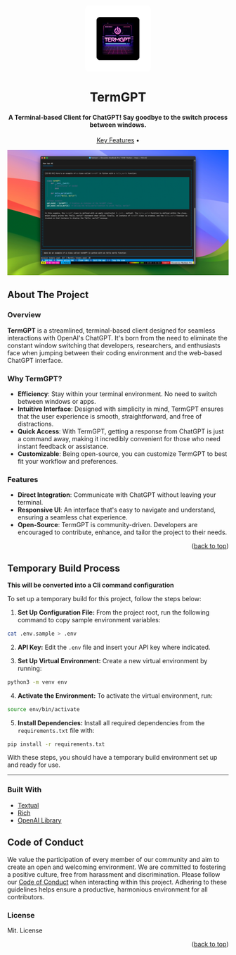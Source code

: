 <h1 align="center">
  <br>
  <a href=""><img src="./assets/logo_new.png" alt="TermGPT" width="150" style="border-radius: 8px;"></a>
  <br>
  <br />
  TermGPT
  <br>
</h1>

<h4 align="center">A Terminal-based Client for ChatGPT! Say goodbye to the switch process between windows.</h4>

<p align="center">
  <a href="#features">Key Features</a> •
</p>

![screenshot](./assets/Hero.png)

<!-- ABOUT THE PROJECT -->

## About The Project

### Overview

**TermGPT** is a streamlined, terminal-based client designed for seamless interactions with OpenAI's ChatGPT. It's born from the need to eliminate the constant window switching that developers, researchers, and enthusiasts face when jumping between their coding environment and the web-based ChatGPT interface.

### Why TermGPT?

- **Efficiency**: Stay within your terminal environment. No need to switch between windows or apps.
- **Intuitive Interface**: Designed with simplicity in mind, TermGPT ensures that the user experience is smooth, straightforward, and free of distractions.
- **Quick Access**: With TermGPT, getting a response from ChatGPT is just a command away, making it incredibly convenient for those who need instant feedback or assistance.
- **Customizable**: Being open-source, you can customize TermGPT to best fit your workflow and preferences.

### Features

- **Direct Integration**: Communicate with ChatGPT without leaving your terminal.
- **Responsive UI**: An interface that's easy to navigate and understand, ensuring a seamless chat experience.
- **Open-Source**: TermGPT is community-driven. Developers are encouraged to contribute, enhance, and tailor the project to their needs.

<p align="right">(<a href="#readme-top">back to top</a>)</p>

## Temporary Build Process

**This will be converted into a Cli command configuration**

To set up a temporary build for this project, follow the steps below:

1. **Set Up Configuration File:** From the project root, run the following command to copy sample environment variables:

```bash
cat .env.sample > .env
```

2. **API Key:** Edit the `.env` file and insert your API key where indicated.

3. **Set Up Virtual Environment:** Create a new virtual environment by running:

```bash
python3 -m venv env
```

4. **Activate the Environment:** To activate the virtual environment, run:

```bash
source env/bin/activate
```

5. **Install Dependencies:** Install all required dependencies from the `requirements.txt` file with:

```bash
pip install -r requirements.txt
```

With these steps, you should have a temporary build environment set up and ready for use.

---

### Built With

- [Textual](https://textual.textualize.io/)
- [Rich](https://github.com/Textualize/rich)
- [OpenAI Library](https://github.com/openai/openai-python)

## Code of Conduct

We value the participation of every member of our community and aim to create an open and welcoming environment. We are committed to fostering a positive culture, free from harassment and discrimination. Please follow our [Code of Conduct](./CODE_OF_CONDUCT.md) when interacting within this project. Adhering to these guidelines helps ensure a productive, harmonious environment for all contributors.

### License

Mit. License

<p align="right">(<a href="#readme-top">back to top</a>)</p>
